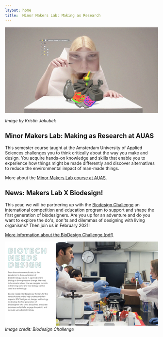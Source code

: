 ```yaml
---
layout: home
title:  Minor Makers Lab: Making as Research
---
```


<img src= "./assets/critialmaking3dweek_pixelated.jpg" alt="visual" width="600"/>

*Image by Kristin Jakubek*

## Minor Makers Lab: Making as Research at AUAS

This semester course taught at the Amsterdam University of Applied Sciences challenges you to think critically about the way you make and design. You acquire hands-on knowledge and skills that enable you to experience how things might be made differently and discover alternatives to reduce the environmental impact of man-made things. 

More about the [Minor Makers Lab course at AUAS](./about.md).

## News: Makers Lab X Biodesign!

This year, we will be partnering up with the [Biodesign Challenge](https://biodesignchallenge.org/) an international competition and education program to support and shape the first generation of biodesigners. Are you up for an adventure and do you want to explore the do's, don'ts and dilemmas of designing with living organisms? Then join us in February 2021!

[More information about the BioDesign Challenge (pdf)](./assets/BioDesignChalenge_schooldeck.pdf)

<img src= "./assets/imgs/biodesign.png" alt="visual" width="600"/> <br>*Image credit: Biodesign Challenge*

